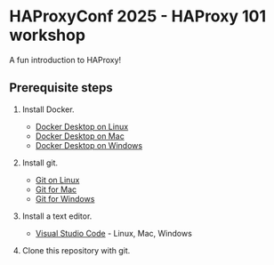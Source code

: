 # HAProxyConf 2025 - HAProxy 101 workshop

A fun introduction to HAProxy!

## Prerequisite steps

1. Install Docker.

   * [Docker Desktop on Linux](https://docs.docker.com/desktop/setup/install/linux/)
   * [Docker Desktop on Mac](https://docs.docker.com/desktop/setup/install/mac-install/)
   * [Docker Desktop on Windows](https://docs.docker.com/desktop/setup/install/windows-install/)

1. Install git.

   * [Git on Linux](https://git-scm.com/downloads/linux)
   * [Git for Mac](https://git-scm.com/downloads/mac)
   * [Git for Windows](https://git-scm.com/downloads/win)

1. Install a text editor.

   * [Visual Studio Code](https://code.visualstudio.com/download) - Linux, Mac, Windows

1. Clone this repository with git.
